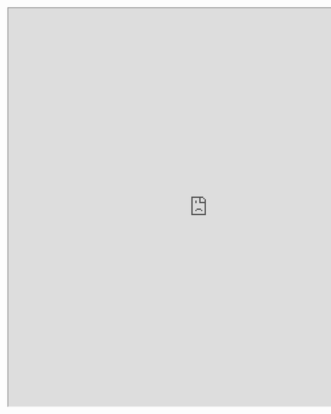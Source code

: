 <iframe
height = 900
width = 900
padding = 0 0
margins = 0 0
src="https://leagueoflegends.fandom.com/wiki/Veigar/LoL"></iframe>
